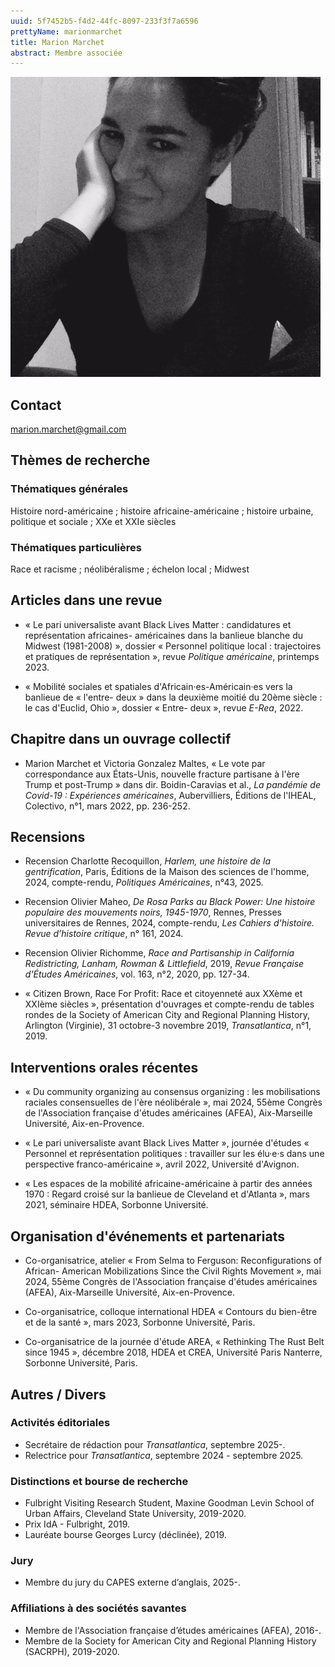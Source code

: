 ```yaml
---
uuid: 5f7452b5-f4d2-44fc-8097-233f3f7a6596
prettyName: marionmarchet
title: Marion Marchet
abstract: Membre associée
---
```



![small](MarionMarchet.jpg)

## Contact

 marion.marchet@gmail.com

## Thèmes de recherche

### Thématiques générales
Histoire nord-américaine ; histoire africaine-américaine ; histoire urbaine, politique et sociale ; XXe et XXIe siècles

### Thématiques particulières
Race et racisme ; néolibéralisme ; échelon local ; Midwest 

## Articles dans une revue

- « Le pari universaliste avant Black Lives Matter : candidatures et représentation africaines- américaines dans la banlieue blanche du Midwest (1981-2008) », dossier « Personnel politique local : trajectoires et pratiques de représentation », revue *Politique américaine*, printemps 2023.

- « Mobilité sociales et spatiales d'Africain·es-Américain·es vers la banlieue de « l'entre- deux » dans la deuxième moitié du 20ème siècle : le cas d'Euclid, Ohio », dossier « Entre- deux », revue *E-Rea*, 2022.

## Chapitre dans un ouvrage collectif

- Marion Marchet et Victoria Gonzalez Maltes, « Le vote par correspondance aux États-Unis, nouvelle fracture partisane à l'ère Trump et post-Trump » dans dir. Boidin-Caravias et al., *La pandémie de Covid-19 : Expériences américaines*, Aubervilliers, Éditions de l'IHEAL, Colectivo, n°1, mars 2022, pp. 236-252.

## Recensions

- Recension Charlotte Recoquillon, *Harlem, une histoire de la gentrification*, Paris, Éditions de la Maison des sciences de l'homme, 2024, compte-rendu, *Politiques Américaines*, n°43, 2025.

- Recension Olivier Maheo, *De Rosa Parks au Black Power: Une histoire populaire des mouvements noirs, 1945-1970*, Rennes, Presses universitaires de Rennes, 2024, compte-rendu, *Les Cahiers d'histoire. Revue d’histoire critique*, n° 161, 2024.

- Recension Olivier Richomme, *Race and Partisanship in California Redistricting, Lanham, Rowman & Littlefield*, 2019, *Revue Française d'Études Américaines*, vol. 163, n°2, 2020, pp. 127-34.

- « Citizen Brown, Race For Profit: Race et citoyenneté aux XXème et XXIème siècles », présentation d'ouvrages et compte-rendu de tables rondes de la Society of American City and Regional Planning History, Arlington (Virginie), 31 octobre-3 novembre 2019, *Transatlantica*, n°1, 2019.



## Interventions orales récentes

- « Du community organizing au consensus organizing : les mobilisations raciales consensuelles de l'ère néolibérale », mai 2024, 55ème Congrès de l'Association française d'études américaines (AFEA), Aix-Marseille Université, Aix-en-Provence.

- « Le pari universaliste avant Black Lives Matter », journée d'études « Personnel et représentation politiques : travailler sur les élu·e·s dans une perspective franco-américaine », avril 2022, Université d'Avignon.

- « Les espaces de la mobilité africaine-américaine à partir des années 1970 : Regard croisé sur la banlieue de Cleveland et d'Atlanta », mars 2021, séminaire HDEA, Sorbonne Université.

## Organisation d'événements et partenariats

- Co-organisatrice, atelier « From Selma to Ferguson: Reconfigurations of African- American Mobilizations Since the Civil Rights Movement », mai 2024, 55ème Congrès de l'Association française d'études américaines (AFEA), Aix-Marseille Université, Aix-en-Provence.

- Co-organisatrice, colloque international HDEA « Contours du bien-être et de la santé », mars 2023, Sorbonne Université, Paris. 

- Co-organisatrice de la journée d'étude AREA, « Rethinking The Rust Belt since 1945 », décembre 2018, HDEA et CREA, Université Paris Nanterre, Sorbonne Université, Paris.

## Autres / Divers

### Activités éditoriales

- Secrétaire de rédaction pour *Transatlantica*, septembre 2025-.
- Relectrice pour *Transatlantica*, septembre 2024 - septembre 2025.
  
### Distinctions et bourse de recherche
- Fulbright Visiting Research Student, Maxine Goodman Levin School of Urban Affairs, Cleveland State University, 2019-2020. 
- Prix IdA - Fulbright, 2019. 
- Lauréate bourse Georges Lurcy (déclinée), 2019.
  
### Jury
- Membre du jury du CAPES externe d’anglais, 2025-.
  
### Affiliations à des sociétés savantes

- Membre de l'Association française d’études américaines (AFEA), 2016-.
- Membre de la Society for American City and Regional Planning History (SACRPH), 2019-2020.

